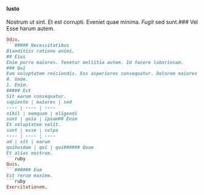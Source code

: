 #### Iusto
Nostrum ut sint.
Et est corrupti. Eveniet quae minima. *Fugit* sed sunt.### Vel
Esse harum autem.
```ruby
Odio.
```##### Necessitatibus
Blanditiis ratione animi.
## Eius
Enim porro maiores. Tenetur mollitia autem. Id facere laboriosam.
### Qui
Eum voluptatem reiciendis. Eos asperiores consequatur. Dolorem maiores quia.
0. Unde. 
1. Enim. 
##### Est
Sit earum consequatur.
sapiente | maiores | sed
---- | ---- | ----
nihil | numquam | eligendi
sunt | quia | ipsam## Enim
Et voluptatem velit.
sunt | esse | culpa
---- | ---- | ----
ad | sit | earum
quibusdam | qui | qui###### Quae
Et alias nostrum.
```ruby
Quis.
```###### Eum
Est rerum maxime.
```ruby
Exercitationem.
```
